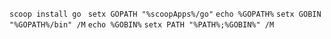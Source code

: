`scoop install go `
`setx GOPATH "%scoopApps%/go"`
`echo %GOPATH%`
`setx GOBIN "%GOPATH%/bin" /M`
`echo %GOBIN%`
`setx PATH "%PATH%;%GOBIN%" /M`